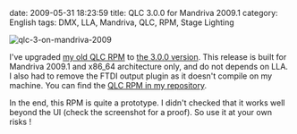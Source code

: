 date: 2009-05-31 18:23:59
title: QLC 3.0.0 for Mandriva 2009.1
category: English
tags: DMX, LLA, Mandriva, QLC, RPM, Stage Lighting

![qlc-3-on-mandriva-2009](/uploads/2009/qlc-3-on-mandriva-2009.png)

I've upgraded
[my old QLC RPM](http://kevin.deldycke.com/2008/05/qlc-2-6-1-for-mandriva-2008-1/)
to [the 3.0.0 version](http://sourceforge.net/forum/forum.php?forum_id=930755).
This release is built for Mandriva 2009.1 and x86_64 architecture only, and do
not depends on LLA. I also had to remove the FTDI output plugin as it doesn't
compile on my machine. You can find the
[QLC RPM in my repository](http://github.com/kdeldycke/mandriva-specs).

In the end, this RPM is quite a prototype. I didn't checked that it works well
beyond the UI (check the screenshot for a proof). So use it at your own risks !
